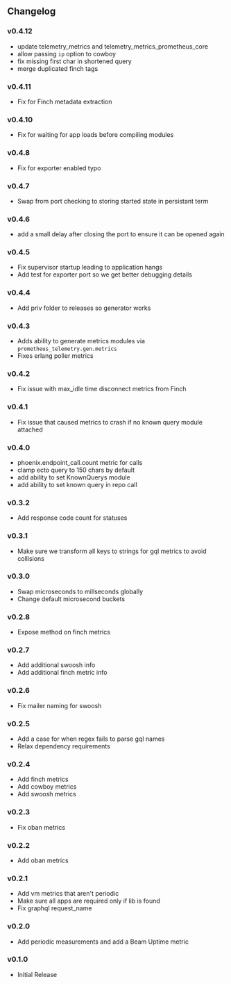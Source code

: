 ## Changelog
### v0.4.12
- update telemetry_metrics and telemetry_metrics_prometheus_core
- allow passing `ip` option to cowboy
- fix missing first char in shortened query
- merge duplicated finch tags

### v0.4.11
- Fix for Finch metadata extraction

### v0.4.10
- Fix for waiting for app loads before compiling modules

### v0.4.8
- Fix for exporter enabled typo

### v0.4.7
- Swap from port checking to storing started state in persistant term

### v0.4.6
- add a small delay after closing the port to ensure it can be opened again

### v0.4.5
- Fix supervisor startup leading to application hangs
- Add test for exporter port so we get better debugging details

### v0.4.4
- Add priv folder to releases so generator works

### v0.4.3
- Adds ability to generate metrics modules via `prometheus_telemetry.gen.metrics`
- Fixes erlang poller metrics

### v0.4.2
- Fix issue with max_idle time disconnect metrics from Finch

### v0.4.1
- Fix issue that caused metrics to crash if no known query module attached

### v0.4.0
- phoenix.endpoint_call.count metric for calls
- clamp ecto query to 150 chars by default
- add ability to set KnownQuerys module
- add ability to set known query in repo call

### v0.3.2
- Add response code count for statuses

### v0.3.1
- Make sure we transform all keys to strings for gql metrics to avoid collisions

### v0.3.0
- Swap microseconds to millseconds globally
- Change default microsecond buckets

### v0.2.8
- Expose method on finch metrics

### v0.2.7
- Add additional swoosh info
- Add additional finch metric info

### v0.2.6
- Fix mailer naming for swoosh

### v0.2.5
- Add a case for when regex fails to parse gql names
- Relax dependency requirements

### v0.2.4
- Add finch metrics
- Add cowboy metrics
- Add swoosh metrics

### v0.2.3
- Fix oban metrics

### v0.2.2
- Add oban metrics

### v0.2.1
- Add vm metrics that aren't periodic
- Make sure all apps are required only if lib is found
- Fix graphql request_name

### v0.2.0
- Add periodic measurements and add a Beam Uptime metric

### v0.1.0
- Initial Release
